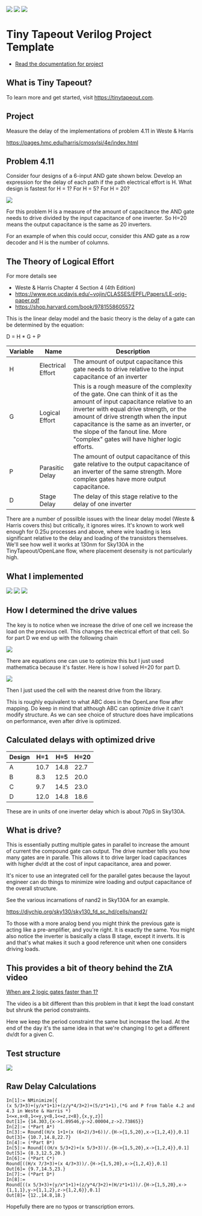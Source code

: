 ![](../../workflows/gds/badge.svg) ![](../../workflows/docs/badge.svg) ![](../../workflows/test/badge.svg)

# Tiny Tapeout Verilog Project Template

- [Read the documentation for project](docs/info.md)

## What is Tiny Tapeout?

To learn more and get started, visit https://tinytapeout.com.

## Project

Measure the delay of the implementations of problem 4.11 in Weste & Harris

https://pages.hmc.edu/harris/cmosvlsi/4e/index.html


## Problem 4.11

Consider four designs of a 6-input AND gate shown below. Develop an expression for the delay of each path if the path electrical effort is H.  What design is fastest for H = 1? For H = 5? For H = 20? 

![](./images/and-gate-designs.png)

For this problem H is a measure of the amount of capacitance the AND gate
needs to drive divided by the input capacitance of one inverter.  So H=20 means the output capacitance is the same as 20 inverters.

For an example of when this could occur, consider this AND gate as a row decoder and H is the number of columns. 

## The Theory of Logical Effort

For more details see

* Weste & Harris Chapter 4 Section 4 (4th Edition)
* https://www.ece.ucdavis.edu/~vojin/CLASSES/EPFL/Papers/LE-orig-paper.pdf
* https://shop.harvard.com/book/9781558605572

This is the linear delay model and the basic theory is the delay of a gate can be determined by the equation:

D = H * G + P

| Variable | Name | Description |
| -------- | ------- | ------- |
| H | Electrical Effort | The amount of output capacitance this gate needs to drive relative to the input capacitance of an inverter |
| G | Logical Effort | This is a rough measure of the complexity of the gate.  One can think of it as the amount of input capacitance relative to an inverter with equal drive strength, or the amount of drive strength when the input capacitance is the same as an inverter, or the slope of the fanout line.  More "complex" gates will have higher logic efforts.  |
| P | Parasitic Delay | The amount of output capacitance of this gate relative to the output capacitance of an inverter of the same strength.  More complex gates have more output capacitance. |
| D | Stage Delay | The delay of this stage relative to the delay of one inverter |

There are a number of possilble issues with the linear delay model (Weste & Harris covers this) but critically, it ignores wires.  It's known to work well enough for 0.25u processes and above, where wire loading is less significant relative to the delay and loading of the transistors themselves.  We'll see how well it works at 130nm for Sky130A in the TinyTapeout/OpenLane flow, where placement desensity is not particularly high. 


## What I implemented

![](./images/and-gate-designs-h1.png)
![](./images/and-gate-designs-h5.png)
![](./images/and-gate-designs-h20.png)

## How I determined the drive values

The key is to notice when we increase the drive of one cell we increase the load on the previous cell.  This changes the electrical effort of that cell.  So for part D we end up with the following chain

![](./images/and-gate-designs-dx.png)

There are equations one can use to optimize this but I just used mathematica because it's faster.   Here is how I solved H=20 for part D.

![](./images/SolveForDrive.png)

Then I just used the cell with the nearest drive from the library.   

This is roughly equivalent to what ABC does in the OpenLane flow after mapping.   Do keep in mind that although ABC can optimize drive it can't modify structure. As we can see choice of structure does have implications on performance, even after drive is optimized. 

## Calculated delays with optimized drive

| Design | H=1 | H=5 | H=20 |
| -------- | ------- | ------- | ------- |
| A | 10.7 |  14.8 |  22.7 |
| B | 8.3 | 12.5 | 20.0 |
| C |  9.7 | 14.5 | 23.0 |
| D | 12.0 |  14.8 |  18.6 |

These are in units of one inverter delay which is about 70pS in Sky130A. 

## What is drive?

This is essentially putting multiple gates in parallel to increase the amount of current the compound gate can output. The drive number tells you how many gates are in paralle. This allows it to drive larger load capacitances with higher dv/dt at the cost of input capacitance, area and power. 

It's nicer to use an integrated cell for the parallel gates because the layout engineer can do things to minimize wire loading and output capacitance of the overall structure. 

See the various incarnations of nand2 in Sky130A for an example. 

https://diychip.org/sky130/sky130_fd_sc_hd/cells/nand2/

To those with a more analog bend you might think the previous gate is acting like a pre-amplifier, and you're right.  It is exactly the same.  You might also notice the inverter is basically a class B stage, except it inverts.  It is and that's what makes it such a good reference unit when one considers driving loads. 

## This provides a bit of theory behind the ZtA video

[When are 2 logic gates faster than 1?](https://www.youtube.com/watch?v=ajwZVAVo3yk)

The video is a bit different than this problem in that it kept the load constant but shrunk the period constraints.  

Here we keep the period constraint the same but increase the load.  At the end of the day it's the same idea in that we're changing I to get a different dv/dt for a given C. 

## Test structure 

![](./images/Arch.png)

## Raw Delay Calculations
```
In[1]:= NMinimize[{
(x 5/3+3)+(y/x*1+1)+(z/y*4/3+2)+(5/z*1+1),(*G and P from Table 4.2 and 4.3 in Weste & Harris *)
1<=x,x<8,1<=y,y<8,1<=z,z<8},{x,y,z}]
Out[1]= {14.303,{x->1.09546,y->2.00004,z->2.73865}}
In[2]:= (*Part A*)
In[3]:= Round[(H/x 1+1+(x (6+2)/3+6))/.{H->{1,5,20},x->{1,2,4}},0.1]
Out[3]= {10.7,14.8,22.7}
In[4]:= (*Part B*)
In[5]:= Round[((H/x 5/3+2)+(x 5/3+3))/.{H->{1,5,20},x->{1,2,4}},0.1]
Out[5]= {8.3,12.5,20.}
In[6]:= (*Part C*)
Round[((H/x 7/3+3)+(x 4/3+3))/.{H->{1,5,20},x->{1,2,4}},0.1]
Out[6]= {9.7,14.5,23.}
In[7]:= (*Part D*)
In[8]:= 
Round[((x 5/3+3)+(y/x*1+1)+(z/y*4/3+2)+(H/z*1+1))/.{H->{1,5,20},x->{1,1,1},y->{1,1,2},z->{1,2,6}},0.1]
Out[8]= {12.,14.8,18.}
```
Hopefully there are no typos or transcription errors.